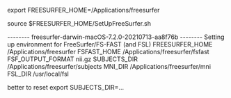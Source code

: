 export FREESURFER_HOME=/Applications/freesurfer

source $FREESURFER_HOME/SetUpFreeSurfer.sh

-------- freesurfer-darwin-macOS-7.2.0-20210713-aa8f76b --------
Setting up environment for FreeSurfer/FS-FAST (and FSL)
FREESURFER_HOME   /Applications/freesurfer
FSFAST_HOME       /Applications/freesurfer/fsfast
FSF_OUTPUT_FORMAT nii.gz
SUBJECTS_DIR      /Applications/freesurfer/subjects
MNI_DIR           /Applications/freesurfer/mni
FSL_DIR           /usr/local/fsl


better to reset
export SUBJECTS_DIR=...
